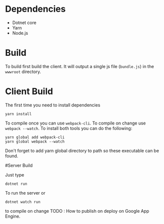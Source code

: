# Dependencies
* Dotnet core
* Yarn
* Node.js

# Build
To build first build the client. It will output a single js file (`bundle.js`) in the `wwwroot` directory.

# Client Build
The first time you need to install dependencies

```
yarn install
```

To compile once you can use `webpack-cli`. To compile on change use `webpack --watch`.
To install both tools you can do the following:

```
yarn global add webpack-cli
yarn global webpack --watch
```

Don't forget to add yarn global directory to path so these executable can be found.

#Server Build

Just type 
```
dotnet run
```
To run the server or
```
dotnet watch run
```
to compile on change
TODO : How to publish on deploy on Google App Engine.